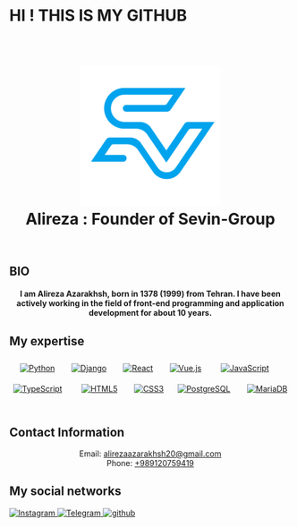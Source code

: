 <h1> HI ! THIS IS MY GITHUB </h1>

<h1 align="center">
  <br>
  <img src="https://github.com/alirezaazarakhsh/alireza/blob/main/sevinlogo2.webp" alt="sevinhost" width="250px">
  <br>
  Alireza : Founder of Sevin-Group
  <br>
  <br>
</h1>

## BIO

<h4 align="center">
I am Alireza Azarakhsh, born in 1378 (1999) from Tehran. I have been actively working in the field of front-end programming and application development for about 10 years.</h4>

## My expertise

<div align="center" style="border-radius:8px">
<a href="https://www.python.org/" target="_blank"><img style="margin: 5px" src="https://upload.wikimedia.org/wikipedia/commons/c/c3/Python-logo-notext.svg" alt="Python" height="50" /></a>  &nbsp; &nbsp;
<a href="https://www.djangoproject.com/" target="_blank"><img style="margin: 5px" src="https://www.djangoproject.com/m/img/logos/django-logo-negative.svg" alt="Django" height="50" /></a>   &nbsp; &nbsp;
<a href="https://reactjs.org/" target="_blank"><img style="margin: 5px" src="https://upload.wikimedia.org/wikipedia/commons/a/a7/React-icon.svg" alt="React" height="50" /></a>   &nbsp; &nbsp;
<a href="https://vuejs.org/" target="_blank"><img style="margin: 5px" src="https://upload.wikimedia.org/wikipedia/commons/0/02/JavaScript_logo_%28V8%29.svg" alt="Vue.js" height="50" /></a>   &nbsp; &nbsp;
<a href="https://www.javascript.com/" target="_blank"><img style="margin: 10px" src="https://profilinator.rishav.dev/skills-assets/javascript-original.svg" alt="JavaScript" height="50" /></a>   &nbsp; &nbsp;
<a href="https://www.typescriptlang.org/" target="_blank"><img style="margin: 5px" src="https://profilinator.rishav.dev/skills-assets/typescript-original.svg" alt="TypeScript" height="50" /></a>   &nbsp; &nbsp;
<a href="https://en.wikipedia.org/wiki/HTML5" target="_blank"><img style="margin: 10px" src="https://profilinator.rishav.dev/skills-assets/html5-original-wordmark.svg" alt="HTML5" height="50" /></a>   &nbsp; &nbsp;
<a href="https://www.w3schools.com/css/" target="_blank"><img style="margin: 5px background-color: white" src="https://profilinator.rishav.dev/skills-assets/css3-original-wordmark.svg" alt="CSS3" height="50" /></a>   &nbsp; &nbsp;
<a href="https://www.postgresql.org/" target="_blank"><img style="margin: 5px" src="https://upload.wikimedia.org/wikipedia/commons/2/29/Postgresql_elephant.svg" alt="PostgreSQL" height="50" /></a>  &nbsp; &nbsp;
<a href="https://mariadb.org/" target="_blank"><img style="margin: 5px" src="https://upload.wikimedia.org/wikipedia/commons/7/77/MariaDB_logo.svg" alt="MariaDB" height="50" /></a>  &nbsp; &nbsp;
</div>

## Contact Information
<p align="center">
  Email: <a href="mailto:alirezaazarakhsh20@gmail.com">alirezaazarakhsh20@gmail.com</a>
  <br>
  Phone: <a href="tel:+989120759419">+989120759419</a>
</p>

## My social networks
<a href="https://instagram.com/alirezaazarakhsh">
    <img alt="Instagram" src="https://img.shields.io/badge/Instagram-%23E4405F.svg?style=for-the-badge&logo=Instagram&logoColor=white" />
</a>

<a href="https://t.me/sashazz2">
    <img alt="Telegram" src="https://img.shields.io/badge/Telegram-2CA5E0?style=for-the-badge&logo=telegram&logoColor=white" />
</a>

<a href="https://github.com/alirezaazarakhsh" target="_blank">
<img src="https://img.shields.io/badge/github-%2324292e.svg?&style=for-the-badge&logo=github&logoColor=white" alt="github" style="margin-bottom: 5px;" />
</a>
